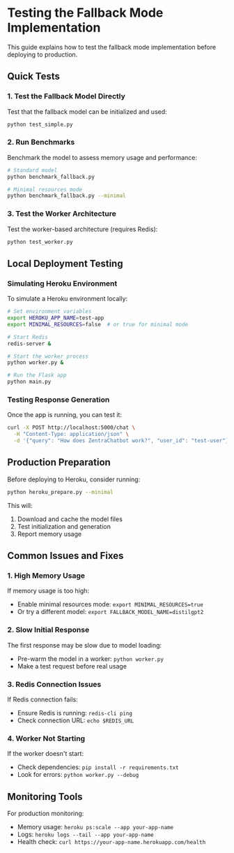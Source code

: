 # Testing the Fallback Mode Implementation

This guide explains how to test the fallback mode implementation before deploying to production.

## Quick Tests

### 1. Test the Fallback Model Directly

Test that the fallback model can be initialized and used:

```bash
python test_simple.py
```

### 2. Run Benchmarks

Benchmark the model to assess memory usage and performance:

```bash
# Standard model
python benchmark_fallback.py

# Minimal resources mode
python benchmark_fallback.py --minimal
```

### 3. Test the Worker Architecture

Test the worker-based architecture (requires Redis):

```bash
python test_worker.py
```

## Local Deployment Testing

### Simulating Heroku Environment

To simulate a Heroku environment locally:

```bash
# Set environment variables
export HEROKU_APP_NAME=test-app
export MINIMAL_RESOURCES=false  # or true for minimal mode

# Start Redis
redis-server &

# Start the worker process
python worker.py &

# Run the Flask app
python main.py
```

### Testing Response Generation

Once the app is running, you can test it:

```bash
curl -X POST http://localhost:5000/chat \
  -H "Content-Type: application/json" \
  -d '{"query": "How does ZentraChatbot work?", "user_id": "test-user"}'
```

## Production Preparation

Before deploying to Heroku, consider running:

```bash
python heroku_prepare.py --minimal
```

This will:
1. Download and cache the model files
2. Test initialization and generation
3. Report memory usage

## Common Issues and Fixes

### 1. High Memory Usage

If memory usage is too high:

- Enable minimal resources mode: `export MINIMAL_RESOURCES=true`
- Or try a different model: `export FALLBACK_MODEL_NAME=distilgpt2`

### 2. Slow Initial Response

The first response may be slow due to model loading:

- Pre-warm the model in a worker: `python worker.py`
- Make a test request before real usage

### 3. Redis Connection Issues

If Redis connection fails:

- Ensure Redis is running: `redis-cli ping`
- Check connection URL: `echo $REDIS_URL`

### 4. Worker Not Starting

If the worker doesn't start:

- Check dependencies: `pip install -r requirements.txt`
- Look for errors: `python worker.py --debug`

## Monitoring Tools

For production monitoring:

- Memory usage: `heroku ps:scale --app your-app-name`
- Logs: `heroku logs --tail --app your-app-name`
- Health check: `curl https://your-app-name.herokuapp.com/health`
